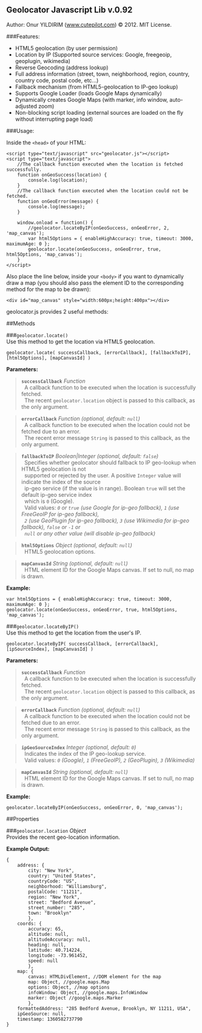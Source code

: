 
## Geolocator Javascript Lib v.0.92
Author: Onur YILDIRIM (www.cutepilot.com) © 2012. MIT License.

###Features:

 - HTML5 geolocation (by user permission)
 - Location by IP (Supported source services: Google, freegeoip, geoplugin, wikimedia)
 - Reverse Geocoding (address lookup)
 - Full address information (street, town, neighborhood, region,
   country, country code, postal code, etc...)
 - Fallback mechanism (from HTML5-geolocation to IP-geo lookup)
 - Supports Google Loader (loads Google Maps dynamically)
 - Dynamically creates Google Maps (with marker, info window, auto-adjusted zoom)
 - Non-blocking script loading (external sources are loaded on the fly without interrupting page load)

###Usage:

Inside the `<head>` of your HTML:

    <script type="text/javascript" src="geolocator.js"></script>
    <script type="text/javascript">
        //The callback function executed when the location is fetched successfully.
        function onGeoSuccess(location) {
            console.log(location);
        }
        //The callback function executed when the location could not be fetched.
        function onGeoError(message) {
            console.log(message);
        }

        window.onload = function() { 
            //geolocator.locateByIP(onGeoSuccess, onGeoError, 2, 'map_canvas');
            var html5Options = { enableHighAccuracy: true, timeout: 3000, maximumAge: 0 };
            geolocator.locate(onGeoSuccess, onGeoError, true, html5Options, 'map_canvas');
        }
    </script>

Also place the line below, inside your `<body>` if you want to dynamically draw a map (you should also pass the element ID to the corresponding method for the map to be drawn):

    <div id="map_canvas" style="width:600px;height:400px"></div>

geolocator.js provides 2 useful methods:  

##Methods  

###`geolocator.locate()`  
Use this method to get the location via HTML5 geolocation.

    geolocator.locate( successCallback, [errorCallback], [fallbackToIP], [html5Options], [mapCanvasId] )

**Parameters:**

> **`successCallback`**   *Function*  
> &nbsp; A callback function to be executed when the location is successfully fetched.  
> &nbsp; The recent `geolocator.location` object is passed to this callback, as the only argument.
  
> **`errorCallback`**   *Function  (optional, default: `null`)*  
> &nbsp; A callback function to be executed when the location could not be fetched due to an error.  
> &nbsp; The recent error message `String` is passed to this callback, as the only argument. 
  
> **`fallbackToIP`**   *Boolean|Integer (optional, default: `false`)*  
> &nbsp; Specifies whether geolocator should fallback to IP geo-lookup when HTML5 geolocation is not  
> &nbsp; supported or rejected by the user. A positive `Integer` value will indicate the index of the source  
> &nbsp; ip-geo service (if the value is in range). Boolean `true` will set the default ip-geo service index  
> &nbsp; which is `0` (Google).  
> &nbsp; Valid values: *`0` or `true` (use Google for ip-geo fallback), `1` (use FreeGeoIP for ip-geo fallback),  
> &nbsp; `2` (use GeoPlugin for ip-geo fallback), `3` (use Wikimedia for ip-geo fallback), `false` or `-1` or  
> &nbsp; `null` or any other value (will disable ip-geo fallback)*  
  
> **`html5Options`**   *Object (optional, default: `null`)*  
> &nbsp; HTML5 geolocation options.  
  
> **`mapCanvasId`**   *String (optional, default: `null`)*  
> &nbsp; HTML element ID for the Google Maps canvas. If set to null, no map is drawn.    

**Example:**

    var html5Options = { enableHighAccuracy: true, timeout: 3000, maximumAge: 0 };
    geolocator.locate(onGeoSuccess, onGeoError, true, html5Options, 'map_canvas');

###`geolocator.locateByIP()`  
Use this method to get the location from the user's IP.

    geolocator.locateByIP( successCallback, [errorCallback], [ipSourceIndex], [mapCanvasId] )

**Parameters:**

> **`successCallback`**   *Function*  
> &nbsp; A callback function to be executed when the location is successfully fetched.  
> &nbsp; The recent `geolocator.location` object is passed to this callback, as the only argument.  
  
> **`errorCallback`**   *Function (optional, default: `null`)*  
> &nbsp; A callback function to be executed when the location could not be fetched due to an error.  
> &nbsp; The recent error message `String` is passed to this callback, as the only argument.  
  
> **`ipGeoSourceIndex`**   *Integer (optional, default: `0`)*  
> &nbsp; Indicates the index of the IP geo-lookup service.  
> &nbsp; Valid values: *`0` (Google), `1` (FreeGeoIP), `2` (GeoPlugin), `3` (Wikimedia)*   
  
> **`mapCanvasId`**   *String (optional, default: `null`)*  
> &nbsp; HTML element ID for the Google Maps canvas. If set to null, no map is drawn.  

**Example:**

    geolocator.locateByIP(onGeoSuccess, onGeoError, 0, 'map_canvas');

##Properties  

###`geolocator.location`   *Object*  
Provides the recent geo-location information.

**Example Output:**

    {
        address: {
            city: "New York",
            country: "United States",
            countryCode: "US",
            neighborhood: "Williamsburg",
            postalCode: "11211",
            region: "New York",
            street: "Bedford Avenue",
            street_number: "285",
            town: "Brooklyn"
            },
        coords: {
            accuracy: 65,
            altitude: null,
            altitudeAccuracy: null,
            heading: null,
            latitude: 40.714224,
            longitude: -73.961452,
            speed: null
            },
        map: {
            canvas: HTMLDivElement, //DOM element for the map
            map: Object, //google.maps.Map
            options: Object, //map options
            infoWindow: Object, //google.maps.InfoWindow
            marker: Object //google.maps.Marker
            },
        formattedAddress: "285 Bedford Avenue, Brooklyn, NY 11211, USA",
        ipGeoSource: null,
        timestamp: 1360582737790
    }


  [1]: http://onuryildirim.com/files/geolocator.js
  [2]: http://onuryildirim.com/files/geolocator.min.js